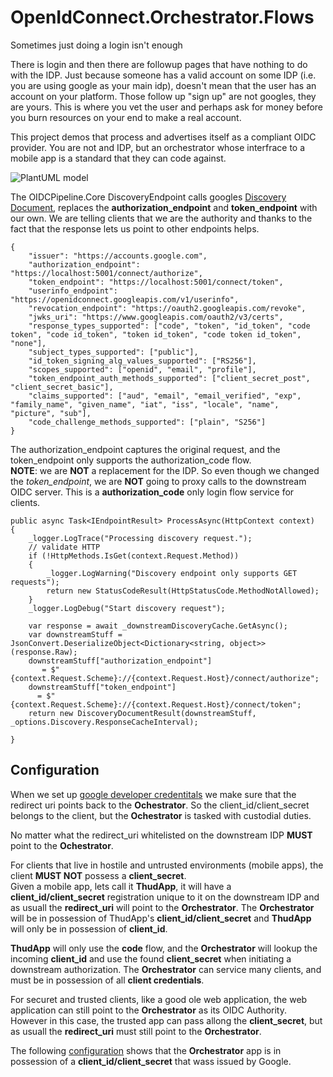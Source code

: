 # OpenIdConnect.Orchestrator.Flows
Sometimes just doing a login isn't enough

There is login and then there are followup pages that have nothing to do with the IDP.  Just because someone has a valid account on some IDP (i.e. you are using google as your main idp), doesn't mean that the user has an account on your platform.  Those follow up "sign up" are not googles, they are yours.  This is where you vet the user and perhaps ask for money before you burn resources on your end to make a real account.  

This project demos that process and advertises itself as a compliant OIDC provider.  You are not and IDP, but an orchestrator whose interfrace to a mobile app is a standard that they can code against.

![PlantUML model](http://www.plantuml.com/plantuml/png/5SqngiCm383X_PtYzG2rnaAdW6cXT72kuCeY3jYIaMHo_JRJ3__oBUPPVVRsTzaPsomqjVrNzs5t0Cr7s7QlypED58MTs0DAX_KMHIdf1caGlqeKPa8FIR6IkMON3SycXq7FvgHG10tMTtnSpnt6QIx4vTSl)


The OIDCPipeline.Core DiscoveryEndpoint calls googles [Discovery Document](https://accounts.google.com/.well-known/openid-configuration), replaces the **authorization_endpoint** and **token_endpoint** with our own.  We are telling clients that we are the authority and thanks to the fact that the response lets us point to other endpoints helps.  

```
{
	"issuer": "https://accounts.google.com",
	"authorization_endpoint": "https://localhost:5001/connect/authorize",
	"token_endpoint": "https://localhost:5001/connect/token",
	"userinfo_endpoint": "https://openidconnect.googleapis.com/v1/userinfo",
	"revocation_endpoint": "https://oauth2.googleapis.com/revoke",
	"jwks_uri": "https://www.googleapis.com/oauth2/v3/certs",
	"response_types_supported": ["code", "token", "id_token", "code token", "code id_token", "token id_token", "code token id_token", "none"],
	"subject_types_supported": ["public"],
	"id_token_signing_alg_values_supported": ["RS256"],
	"scopes_supported": ["openid", "email", "profile"],
	"token_endpoint_auth_methods_supported": ["client_secret_post", "client_secret_basic"],
	"claims_supported": ["aud", "email", "email_verified", "exp", "family_name", "given_name", "iat", "iss", "locale", "name", "picture", "sub"],
	"code_challenge_methods_supported": ["plain", "S256"]
}
```

The authorization_endpoint captures the original request, and the token_endpoint only supports the authorization_code flow.  
**NOTE**: we are **NOT** a replacement for the IDP. So even though we changed the *token_endpoint*, we are **NOT** going to proxy calls to the downstream OIDC server.  This is a **authorization_code** only login flow service for clients.  


```
public async Task<IEndpointResult> ProcessAsync(HttpContext context)
{
    _logger.LogTrace("Processing discovery request.");
    // validate HTTP
    if (!HttpMethods.IsGet(context.Request.Method))
    {
        _logger.LogWarning("Discovery endpoint only supports GET requests");
        return new StatusCodeResult(HttpStatusCode.MethodNotAllowed);
    }
    _logger.LogDebug("Start discovery request");

    var response = await _downstreamDiscoveryCache.GetAsync();
    var downstreamStuff = JsonConvert.DeserializeObject<Dictionary<string, object>>(response.Raw);
    downstreamStuff["authorization_endpoint"]
       = $"{context.Request.Scheme}://{context.Request.Host}/connect/authorize";
    downstreamStuff["token_endpoint"]
      = $"{context.Request.Scheme}://{context.Request.Host}/connect/token";
    return new DiscoveryDocumentResult(downstreamStuff, _options.Discovery.ResponseCacheInterval);

}
```  

## Configuration
When we set up [google developer credentitals](https://developers.google.com/identity/protocols/OpenIDConnect) we make sure that the redirect uri points back to the **Ochestrator**.  So the client_id/client_secret belongs to the client, but the **Ochestrator** is tasked with custodial duties. 

No matter what the redirect_uri whitelisted on the downstream IDP **MUST** point to the **Ochestrator**.

For clients that live in hostile and untrusted environments (mobile apps), the client **MUST NOT** possess a **client_secret**.  
Given a mobile app, lets call it **ThudApp**, it will have a **client_id/client_secret** registration unique to it on the downstream IDP and as usuall the **redirect_uri** will point to the **Orchestrator**.  The **Orchestrator** will be in possession of ThudApp's **client_id/client_secret** and **ThudApp** will only be in possession of **client_id**.

**ThudApp** will only use the **code** flow, and the **Orchestrator** will lookup the incoming **client_id** and use the found **client_secret** when initiating a downstream authorization.  The **Orchestrator** can service many clients, and must be in possession of  all **client credentials**.

For securet and trusted clients, like a good ole web application, the web application can still point to the **Orchestrator** as its OIDC Authority.  However in this case, the trusted app can pass allong the **client_secret**, but as usuall the **redirect_uri** must still point to the **Orchestrator**.

The following [configuration](src/OIDC.MiddleMan/appsettings.Development.json) shows that the **Orchestrator** app is in possession of a **client_id/client_secret** that wass issued by Google.  












